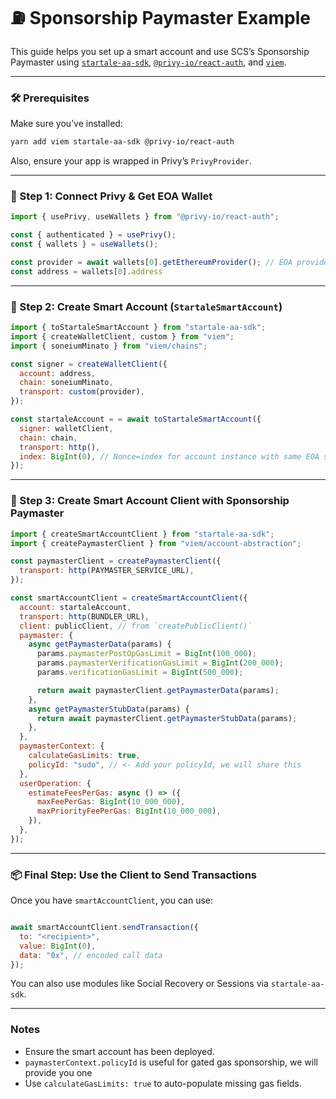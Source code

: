 # ⛽ Sponsorship Paymaster Example

This guide helps you set up a smart account and use SCS’s Sponsorship Paymaster using [`startale-aa-sdk`](https://www.npmjs.com/package/startale-aa-sdk), [`@privy-io/react-auth`](https://www.npmjs.com/package/@privy-io/react-auth), and [`viem`](https://viem.sh/).

---

### 🛠️ Prerequisites

Make sure you’ve installed:

```bash
yarn add viem startale-aa-sdk @privy-io/react-auth
```

Also, ensure your app is wrapped in Privy’s `PrivyProvider`.

---

### 🔐 Step 1: Connect Privy & Get EOA Wallet

```jsx
import { usePrivy, useWallets } from "@privy-io/react-auth";

const { authenticated } = usePrivy();
const { wallets } = useWallets();

const provider = await wallets[0].getEthereumProvider(); // EOA provider
const address = wallets[0].address
```

---

### 🧠 Step 2: Create Smart Account (`StartaleSmartAccount`)

```jsx
import { toStartaleSmartAccount } from "startale-aa-sdk";
import { createWalletClient, custom } from "viem";
import { soneiumMinato } from "viem/chains";

const signer = createWalletClient({
  account: address,
  chain: soneiumMinato,
  transport: custom(provider),
});

const startaleAccount = = await toStartaleSmartAccount({
  signer: walletClient,
  chain: chain,
  transport: http(),
  index: BigInt(0), // Nonce=index for account instance with same EOA signer as controller
});

```

---

### 🧪 Step 3: Create Smart Account Client with Sponsorship Paymaster

```jsx
import { createSmartAccountClient } from "startale-aa-sdk";
import { createPaymasterClient } from "viem/account-abstraction";

const paymasterClient = createPaymasterClient({
  transport: http(PAYMASTER_SERVICE_URL),
});

const smartAccountClient = createSmartAccountClient({
  account: startaleAccount,
  transport: http(BUNDLER_URL),
  client: publicClient, // from `createPublicClient()`
  paymaster: {
    async getPaymasterData(params) {
      params.paymasterPostOpGasLimit = BigInt(100_000);
      params.paymasterVerificationGasLimit = BigInt(200_000);
      params.verificationGasLimit = BigInt(500_000);

      return await paymasterClient.getPaymasterData(params);
    },
    async getPaymasterStubData(params) {
      return await paymasterClient.getPaymasterStubData(params);
    },
  },
  paymasterContext: {
    calculateGasLimits: true,
    policyId: "sudo", // <- Add your policyId, we will share this
  },
  userOperation: {
    estimateFeesPerGas: async () => ({
      maxFeePerGas: BigInt(10_000_000),
      maxPriorityFeePerGas: BigInt(10_000_000),
    }),
  },
});
```

---

### 📦 Final Step: Use the Client to Send Transactions

Once you have `smartAccountClient`, you can use:

```jsx

await smartAccountClient.sendTransaction({
  to: "<recipient>",
  value: BigInt(0),
  data: "0x", // encoded call data
});
```

You can also use modules like Social Recovery or Sessions via `startale-aa-sdk`.

---

### Notes

- Ensure the smart account has been deployed.
- `paymasterContext.policyId` is useful for gated gas sponsorship, we will provide you one
- Use `calculateGasLimits: true` to auto-populate missing gas fields.